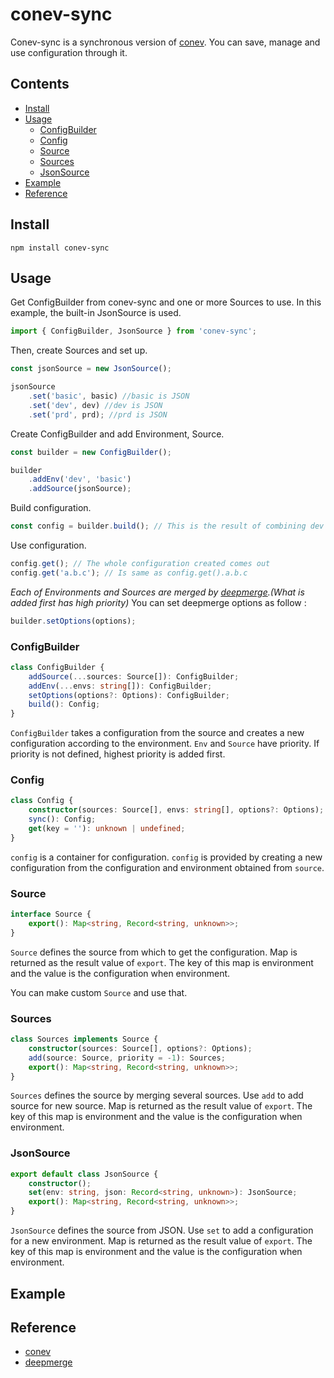 # conev-sync
Conev-sync is a synchronous version of [conev](#reference). You can save, manage and use configuration through it.

## Contents

 - [Install](#install)
 - [Usage](#usage)
   - [ConfigBuilder](#configbuilder)
   - [Config](#config)
   - [Source](#source)
   - [Sources](#sources)
   - [JsonSource](#jsonsource)
 - [Example](#example)
 - [Reference](#reference)
## Install
```shell
npm install conev-sync
```

## Usage

Get ConfigBuilder from conev-sync and one or more Sources to use. In this example, the built-in JsonSource is used.

```typescript
import { ConfigBuilder, JsonSource } from 'conev-sync';
```


Then, create Sources and set up.

```typescript
const jsonSource = new JsonSource();

jsonSource
    .set('basic', basic) //basic is JSON
    .set('dev', dev) //dev is JSON
    .set('prd', prd); //prd is JSON
```


Create ConfigBuilder and add Environment, Source.

```typescript
const builder = new ConfigBuilder();

builder
    .addEnv('dev', 'basic')
    .addSource(jsonSource);
```


Build configuration.

```typescript
const config = builder.build(); // This is the result of combining dev and basic.
```


Use configuration.

```typescript
config.get(); // The whole configuration created comes out
config.get('a.b.c'); // Is same as config.get().a.b.c
 ```



*Each of Environments and Sources are merged by [deepmerge](#reference).(What is added first has high priority)*
You can set deepmerge options as follow :

```typescript
builder.setOptions(options);
```

### ConfigBuilder

```typescript
class ConfigBuilder {
    addSource(...sources: Source[]): ConfigBuilder;
    addEnv(...envs: string[]): ConfigBuilder;
    setOptions(options?: Options): ConfigBuilder;
    build(): Config;
}
```
`ConfigBuilder` takes a configuration from the source and creates a new configuration according to the environment. `Env` and `Source` have priority. If priority is not defined, highest priority is added first.

### Config

```typescript
class Config {
    constructor(sources: Source[], envs: string[], options?: Options);
    sync(): Config;
    get(key = ''): unknown | undefined;
}
```
`config`  is a container for configuration.  `config`  is provided by creating a new configuration from the configuration and environment obtained from  `source`.

### Source

```typescript
interface Source {
    export(): Map<string, Record<string, unknown>>;
}
```
`Source` defines the source from which to get the configuration. Map is returned as the result value of `export`. The key of this map is environment and the value is the configuration when environment.

You can make custom `Source` and use that.

### Sources

```typescript
class Sources implements Source {
    constructor(sources: Source[], options?: Options);
    add(source: Source, priority = -1): Sources;
    export(): Map<string, Record<string, unknown>>;
}
```
`Sources` defines the source by merging several sources. Use `add` to add source for new source. Map is returned as the result value of `export`. The key of this map is environment and the value is the configuration when environment.


### JsonSource

```typescript
export default class JsonSource {
    constructor();
    set(env: string, json: Record<string, unknown>): JsonSource;
    export(): Map<string, Record<string, unknown>>;
}
```
`JsonSource` defines the source from JSON. Use `set` to add a configuration for a new environment. Map is returned as the result value of `export`. The key of this map is environment and the value is the configuration when environment.

## Example

## Reference

 - [conev](https://github.com/CourseDesign/conev)
 - [deepmerge](https://github.com/TehShrike/deepmerge)
